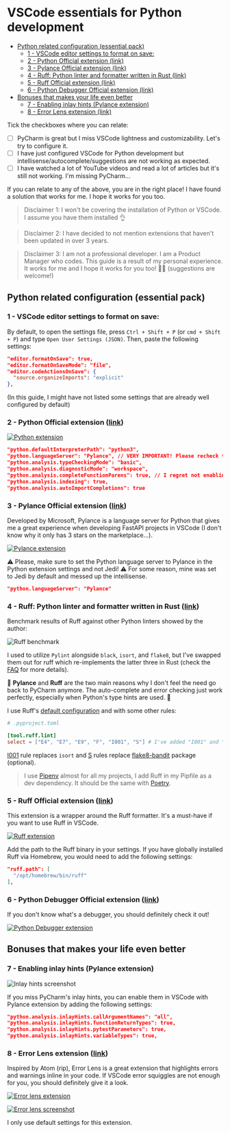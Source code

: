 # VSCode essentials for Python development

* [Python related configuration (essential pack)](#python-related-configuration-essential-pack)
  + [1 - VSCode editor settings to format on save: ](#1-vscode-editor-settings-to-format-on-save)
  + [2 - Python Official extension (link)](#2-python-official-extension-link)
  + [3 - Pylance Official extension (link)](#3-pylance-official-extension-link)
  + [4 - Ruff: Python linter and formatter written in Rust (link)](#4-ruff-python-linter-and-formatter-written-in-rust-link)
  + [5 - Ruff Official extension (link)](#5-ruff-official-extension-link)
  + [6 - Python Debugger Official extension (link)](#6-python-debugger-official-extension-link)
* [Bonuses that makes your life even better](#bonuses-that-makes-your-life-even-better)
  + [7 - Enabling inlay hints (Pylance extension)](#7-enabling-inlay-hints-pylance-extension)
  + [8 - Error Lens extension (link)](#8-error-lens-extension-link)


Tick the checkboxes where you can relate:

- [ ] PyCharm is great but I miss VSCode lightness and customizability. Let's try to configure it.
- [ ] I have just configured VSCode for Python development but intellisense/autocomplete/suggestions are not working as expected.
- [ ] I have watched a lot of YouTube videos and read a lot of articles but it's still not working. I'm missing PyCharm...

If you can relate to any of the above, you are in the right place! I have found a solution that works for me. I hope it works for you too.

> Disclaimer 1: I won't be covering the installation of Python or VSCode. I assume you have them installed 👌

> Disclaimer 2: I have decided to not mention extensions that haven't been updated in over 3 years.

> Disclaimer 3: I am not a professional developer. I am a Product Manager who codes. This guide is a result of my personal experience. It works for me and I hope it works for you too! 🤜🤛 (suggestions are welcome!)

<!-- TOC --><a name="python-related-configuration-essential-pack"></a>
## Python related configuration (essential pack)

<!-- TOC --><a name="1-vscode-editor-settings-to-format-on-save"></a>
### 1 - VSCode editor settings to format on save: 

By default, to open the settings file, press `Ctrl + Shift + P` (or `cmd + Shift + P`) and type `Open User Settings (JSON)`. Then, paste the following settings:

```json
"editor.formatOnSave": true,
"editor.formatOnSaveMode": "file",
"editor.codeActionsOnSave": {
  "source.organizeImports": "explicit"
},
```

(In this guide, I might have not listed some settings that are already well configured by default)

<!-- TOC --><a name="2-python-official-extension-link"></a>
### 2 - Python Official extension ([link](https://marketplace.visualstudio.com/items?itemName=ms-python.python))
[![Python extension](img/python-vscode-extension.png)](https://marketplace.visualstudio.com/items?itemName=ms-python.python)

```json
"python.defaultInterpreterPath": "python3",
"python.languageServer": "Pylance", // VERY IMPORTANT! Please recheck this setting after installing Pylance.
"python.analysis.typeCheckingMode": "basic",
"python.analysis.diagnosticMode": "workspace",
"python.analysis.completeFunctionParens": true, // I regret not enabling this setting earlier...
"python.analysis.indexing": true,
"python.analysis.autoImportCompletions": true
```

<!-- TOC --><a name="3-pylance-official-extension-link"></a>
### 3 - Pylance Official extension ([link](https://marketplace.visualstudio.com/items?itemName=ms-python.vscode-pylance))
Developed by Microsoft, Pylance is a language server for Python that gives me a great experience when developing FastAPI projects in VSCode (I don't know why it only has 3 stars on the marketplace...).

[![Pylance extension](img/pylance-vscode-extension.png)](https://marketplace.visualstudio.com/items?itemName=ms-python.vscode-pylance)

⚠️ Please, make sure to set the Python language server to Pylance in the Python extension settings and not Jedi! ⚠️ For some reason, mine was set to Jedi by default and messed up the intellisense.

```json
"python.languageServer": "Pylance"
```

<!-- TOC --><a name="4-ruff-python-linter-and-formatter-written-in-rust-link"></a>
### 4 - Ruff: Python linter and formatter written in Rust ([link](https://github.com/astral-sh/ruff))

Benchmark results of Ruff against other Python linters showed by the author:

![Ruff benchmark](img/ruff-benchmark.png)

I used to utilize `Pylint` alongside `black`, `isort`, and `flake8`, but I've swapped them out for ruff which re-implements the latter three in Rust (check the [FAQ](https://docs.astral.sh/ruff/faq/) for more details).

💯 **Pylance** and **Ruff** are the two main reasons why I don't feel the need go back to PyCharm anymore. The auto-complete and error checking just work perfectly, especially when Python's type hints are used. 💯

I use Ruff's [default configuration](https://docs.astral.sh/ruff/configuration/) and with some other rules:

```toml
# .pyproject.toml

[tool.ruff.lint]
select = ["E4", "E7", "E9", "F", "I001", "S"] # I've added "I001" and "S" to the default rules
```
[I001](https://docs.astral.sh/ruff/rules/unsorted-imports/#unsorted-imports-i001) rule replaces `isort` and [S](https://docs.astral.sh/ruff/rules/#flake8-bandit-s) rules replace [flake8-bandit](https://pypi.org/project/flake8-bandit/) package (optional).

> I use [Pipenv](https://github.com/pypa/pipenv) almost for all my projects, I add Ruff in my Pipfile as a dev dependency. It should be the same with [Poetry](https://github.com/python-poetry/poetry).

<!-- TOC --><a name="5-ruff-official-extension-link"></a>
### 5 - Ruff Official extension ([link](https://marketplace.visualstudio.com/items?itemName=charliermarsh.ruff))

This extension is a wrapper around the Ruff formatter. It's a must-have if you want to use Ruff in VSCode.

[![Ruff extension](img/ruff-vscode-extension.png)](https://marketplace.visualstudio.com/items?itemName=charliermarsh.ruff)

Add the path to the Ruff binary in your settings. If you have globally installed Ruff via Homebrew, you would need to add the following settings:

```json
"ruff.path": [
  "/opt/homebrew/bin/ruff"
],
```

<!-- TOC --><a name="6-python-debugger-official-extension-link"></a>
### 6 - Python Debugger Official extension ([link](https://marketplace.visualstudio.com/items?itemName=ms-python.python))

If you don't know what's a debugger, you should definitely check it out!

[![Python Debugger extension](img/python-debugger-vscode-extension.png)](https://marketplace.visualstudio.com/items?itemName=ms-python.python)

<!-- TOC --><a name="bonuses-that-makes-your-life-even-better"></a>
## Bonuses that makes your life even better

<!-- TOC --><a name="7-enabling-inlay-hints-pylance-extension"></a>
### 7 - Enabling inlay hints (Pylance extension)

![Inlay hints screenshot](img/inlay-hints.png)

If you miss PyCharm's inlay hints, you can enable them in VSCode with Pylance extension by adding the following settings:

```json
"python.analysis.inlayHints.callArgumentNames": "all",
"python.analysis.inlayHints.functionReturnTypes": true,
"python.analysis.inlayHints.pytestParameters": true,
"python.analysis.inlayHints.variableTypes": true,
```

<!-- TOC --><a name="8-error-lens-extension-link"></a>
### 8 - Error Lens extension ([link](https://marketplace.visualstudio.com/items?itemName=usernamehw.errorlens))

Inspired by Atom (rip), Error Lens is a great extension that highlights errors and warnings inline in your code. If VSCode error squiggles are not enough for you, you should definitely give it a look.

[![Error lens extension](img/error-lens-vscode-extension.png)](https://marketplace.visualstudio.com/items?itemName=usernamehw.errorlens)

[![Error lens screenshot](img/error-lens-screenshot.png)](https://marketplace.visualstudio.com/items?itemName=usernamehw.errorlens)

I only use default settings for this extension.

